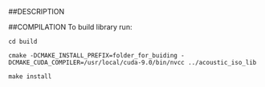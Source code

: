 ##DESCRIPTION 

##COMPILATION
To build library run:
```
cd build

cmake -DCMAKE_INSTALL_PREFIX=folder_for_buiding -DCMAKE_CUDA_COMPILER=/usr/local/cuda-9.0/bin/nvcc ../acoustic_iso_lib

make install
```
